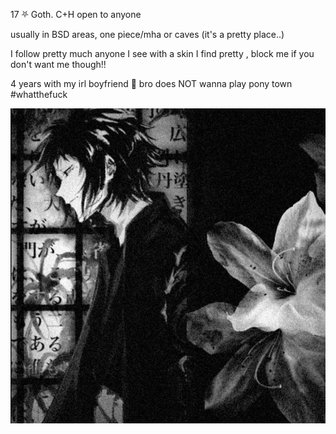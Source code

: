 17 ⛧ Goth. C+H open to anyone

usually in BSD areas, one piece/mha or caves (it's a pretty place..)


I follow pretty much anyone I see with a skin I find pretty , block me if you don't want me though!!

4 years with my irl boyfriend 🖤 bro does NOT wanna play pony town #whatthefuck

![image](https://github.com/kittipawz/kittipawz/blob/5a47d97b1b61a2371868557e5ba74544525a4e82/2e5c6eb8d425ed62eb31a21b2b3527c0.jpg) 
